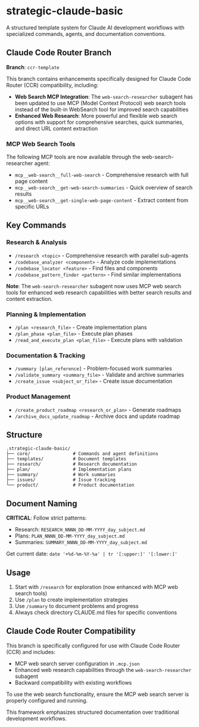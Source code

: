 # strategic-claude-basic

A structured template system for Claude AI development workflows with specialized commands, agents, and documentation conventions.

## Claude Code Router Branch

**Branch**: `ccr-template`

This branch contains enhancements specifically designed for Claude Code Router (CCR) compatibility, including:

- **Web Search MCP Integration**: The `web-search-researcher` subagent has been updated to use MCP (Model Context Protocol) web search tools instead of the built-in WebSearch tool for improved search capabilities
- **Enhanced Web Research**: More powerful and flexible web search options with support for comprehensive searches, quick summaries, and direct URL content extraction

### MCP Web Search Tools

The following MCP tools are now available through the web-search-researcher agent:
- `mcp__web-search__full-web-search` - Comprehensive research with full page content
- `mcp__web-search__get-web-search-summaries` - Quick overview of search results  
- `mcp__web-search__get-single-web-page-content` - Extract content from specific URLs

## Key Commands

### Research & Analysis
- `/research <topic>` - Comprehensive research with parallel sub-agents
- `/codebase_analyzer <component>` - Analyze code implementations 
- `/codebase_locator <feature>` - Find files and components
- `/codebase_pattern_finder <pattern>` - Find similar implementations

**Note**: The `web-search-researcher` subagent now uses MCP web search tools for enhanced web research capabilities with better search results and content extraction.

### Planning & Implementation
- `/plan <research_file>` - Create implementation plans
- `/plan_phase <plan_file>` - Execute plan phases
- `/read_and_execute_plan <plan_file>` - Execute plans with validation

### Documentation & Tracking
- `/summary [plan_reference]` - Problem-focused work summaries
- `/validate_summary <summary_file>` - Validate and archive summaries
- `/create_issue <subject_or_file>` - Create issue documentation

### Product Management
- `/create_product_roadmap <research_or_plan>` - Generate roadmaps
- `/archive_docs_update_roadmap` - Archive docs and update roadmap

## Structure

```
.strategic-claude-basic/
├── core/                # Commands and agent definitions
├── templates/           # Document templates
├── research/            # Research documentation
├── plan/                # Implementation plans
├── summary/             # Work summaries
├── issues/              # Issue tracking
└── product/             # Product documentation
```

## Document Naming

**CRITICAL**: Follow strict patterns:
- Research: `RESEARCH_NNNN_DD-MM-YYYY_day_subject.md`
- Plans: `PLAN_NNNN_DD-MM-YYYY_day_subject.md`
- Summaries: `SUMMARY_NNNN_DD-MM-YYYY_day_subject.md`

Get current date: `date '+%d-%m-%Y-%a' | tr '[:upper:]' '[:lower:]'`

## Usage

1. Start with `/research` for exploration (now enhanced with MCP web search tools)
2. Use `/plan` to create implementation strategies
3. Use `/summary` to document problems and progress
4. Always check directory CLAUDE.md files for specific conventions

## Claude Code Router Compatibility

This branch is specifically configured for use with Claude Code Router (CCR) and includes:
- MCP web search server configuration in `.mcp.json`
- Enhanced web research capabilities through the `web-search-researcher` subagent
- Backward compatibility with existing workflows

To use the web search functionality, ensure the MCP web search server is properly configured and running.

This framework emphasizes structured documentation over traditional development workflows.